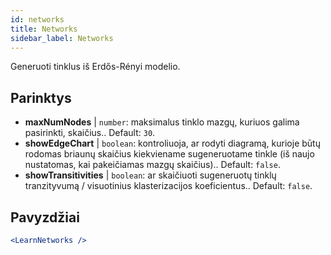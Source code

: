 ```yaml
---
id: networks
title: Networks
sidebar_label: Networks
---
```


Generuoti tinklus iš Erdős-Rényi modelio.

## Parinktys

* __maxNumNodes__ | `number`: maksimalus tinklo mazgų, kuriuos galima pasirinkti, skaičius.. Default: `30`.
* __showEdgeChart__ | `boolean`: kontroliuoja, ar rodyti diagramą, kurioje būtų rodomas briaunų skaičius kiekviename sugeneruotame tinkle (iš naujo nustatomas, kai pakeičiamas mazgų skaičius).. Default: `false`.
* __showTransitivities__ | `boolean`: ar skaičiuoti sugeneruotų tinklų tranzityvumą / visuotinius klasterizacijos koeficientus.. Default: `false`.


## Pavyzdžiai

```jsx live
<LearnNetworks />
```

